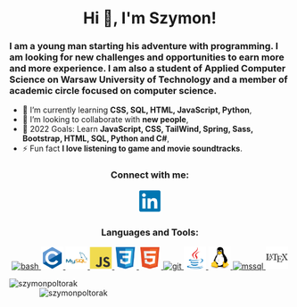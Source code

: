 <h1 align="center">
    Hi 👋, I'm Szymon!
</h1>

<h3 align="left">
I am a young man starting his adventure with programming. I am looking for new challenges and opportunities to earn more and more experience. I am also a student of Applied Computer Science on Warsaw University of Technology and a member of academic circle focused on computer science.
</h3>

- 🌱 I’m currently learning **CSS, SQL, HTML, JavaScript, Python**,
- 👯 I’m looking to collaborate with **new people**,
- 🥅 2022 Goals: Learn **JavaScript, CSS, TailWind, Spring, Sass, Bootstrap, HTML, SQL, Python and C#**,
- ⚡ Fun fact **I love listening to game and movie soundtracks**.

<h3 align="center">Connect with me:</h3>

<p align="center">
    <a href="https://www.linkedin.com/in/szymon-p%C3%B3%C5%82torak-25058523a/">
        <img src="https://raw.githubusercontent.com/devicons/devicon/master/icons/linkedin/linkedin-original.svg" alt="linkedin" width="40" height="40" />
    </a>
</p>

<h3 align="center">Languages and Tools:</h3>

<p align="center">
    <a href="https://www.gnu.org/software/bash/" target="_blank" rel="noreferrer">
        <img src="https://www.vectorlogo.zone/logos/gnu_bash/gnu_bash-icon.svg" alt="bash" width="40" height="40"/>
    </a>
    <a href="https://www.cprogramming.com/" target="_blank" rel="noreferrer">
        <img src="https://raw.githubusercontent.com/devicons/devicon/master/icons/c/c-original.svg" alt="c" width="40" height="40"/>
    </a>
    <a href="https://www.mysql.com/" target="_blank" rel="noreferrer">
        <img src="https://raw.githubusercontent.com/devicons/devicon/master/icons/mysql/mysql-original-wordmark.svg" alt="mysql" width="40" height="40"/>
    </a>
    <a href="https://www.javascript.com/" target="_blank" rel="noreferrer">
        <img src="https://raw.githubusercontent.com/devicons/devicon/master/icons/javascript/javascript-original.svg" alt="java script" width="40" height="40"/>
    </a>
    <a href="https://www.w3.org/TR/CSS/#css" target="_blank" rel="noreferrer">
        <img src="https://raw.githubusercontent.com/devicons/devicon/master/icons/css3/css3-original.svg" alt="css" width="40" height="40"/>
    </a>
    <a href="https://html.spec.whatwg.org/" target="_blank" rel="noreferrer">
        <img src="https://raw.githubusercontent.com/devicons/devicon/master/icons/html5/html5-original.svg" alt="html" width="40" height="40"/>
    </a>
    <a href="https://git-scm.com/" target="_blank" rel="noreferrer">
        <img src="https://www.vectorlogo.zone/logos/git-scm/git-scm-icon.svg" alt="git" width="40" height="40"/>
    </a>
    <a href="https://www.java.com" target="_blank" rel="noreferrer">
        <img src="https://raw.githubusercontent.com/devicons/devicon/master/icons/java/java-original.svg" alt="java" width="40" height="40"/>
    </a>
    <a href="https://www.linux.org/" target="_blank" rel="noreferrer">
        <img src="https://raw.githubusercontent.com/devicons/devicon/master/icons/linux/linux-original.svg" alt="linux" width="40" height="40"/>
    </a>
    <a href="https://www.microsoft.com/en-us/sql-server" target="_blank" rel="noreferrer">
        <img src="https://www.svgrepo.com/show/303229/microsoft-sql-server-logo.svg" alt="mssql" width="40" height="40"/>
    </a>
    <a href="https://www.latex-project.org/">
        <img src="https://raw.githubusercontent.com/devicons/devicon/master/icons/latex/latex-original.svg" alt="latex" width="40" height="40"/>
    </a>
</p>

<p>
    <img align="left" src="https://github-readme-stats.vercel.app/api/top-langs?username=szymonpoltorak&show_icons=true&locale=en&layout=compact&theme=algolia" alt="szymonpoltorak" />
</p>

<p>
    <img align="right" src="https://github-readme-stats.vercel.app/api?username=szymonpoltorak&show_icons=true&locale=en&theme=algolia" alt="szymonpoltorak"
    width="450" />
</p>
